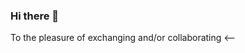### Hi there 👋 

<!--


- 👋 Hi, I am Anjara from SAYNA. It's a digital school with a good family spirit and game way. 
- 🤔 I'm interested in code but I'm not yet developer, sorry!
- 🌱 I’m currently learning all things about development and how to learn it.
- 👯 I’m looking to collaborate on many projects to see all the methodoly development in the world, good luck for me.
- 📫 How to reach me: petersoa37@gmail.com

More about SAYNA: https://sayna.io/

--> To the pleasure of exchanging and/or collaborating <--
